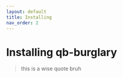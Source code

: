 ```yaml
---
layout: default
title: Installing
nav_order: 2
---
```


# Installing qb-burglary

> this is a wise quote bruh
